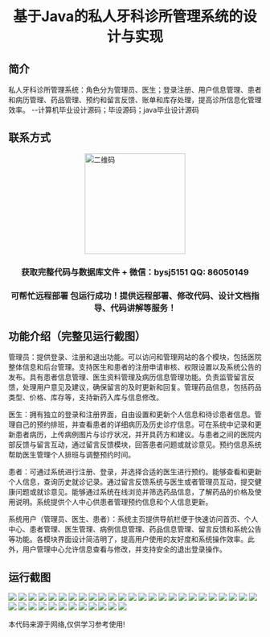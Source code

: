 <p><h1 align="center">基于Java的私人牙科诊所管理系统的设计与实现</h1></p>

## 简介
私人牙科诊所管理系统：角色分为管理员、医生；登录注册、用户信息管理、患者和病历管理、药品管理、预约和留言反馈、账单和库存处理，提高诊所信息化管理效率。    --计算机毕业设计源码；毕设源码；java毕业设计源码


## 联系方式
<img src="https://bs-1329754181.cos.ap-shanghai.myqcloud.com/wx.jpg" alt="二维码" style="display: block; margin: 0 auto;" width="200px">
<p><h3 align="center">获取完整代码与数据库文件 + 微信：bysj5151 QQ: 86050149</h3></p>
<p><h3 align="center">可帮忙远程部署 包运行成功！提供远程部署、修改代码、设计文档指导、代码讲解等服务！</h3></p>

## 功能介绍（完整见运行截图）
管理员：提供登录、注册和退出功能。可以访问和管理网站的各个模块，包括医院整体信息和后台管理。支持医生和患者的注册申请审核、权限设置以及系统公告的发布。具有患者信息管理、医生资料管理及病历信息管理功能。负责监管留言反馈，处理用户意见及建议，确保留言的及时更新和回复。管理药品信息，包括药品类型、价格、库存等，支持新药入库与信息修改。

医生：拥有独立的登录和注册界面，自由设置和更新个人信息和待诊患者信息。管理自己的预约排班，并查看患者的详细病历及历史诊疗信息。可在系统中记录和更新患者病历，上传病例图片与诊疗状况，并开具药方和建议。与患者之间的医院内部反馈与留言互动，通过留言反馈模块，回答患者问题或就诊意见。预约信息系统帮助医生管理个人排班与调整预约时间。

患者：可通过系统进行注册、登录，并选择合适的医生进行预约。能够查看和更新个人信息，查询历史就诊记录。通过留言反馈系统与医生或者管理员互动，提交健康问题或就诊意见。能够通过系统在线浏览并筛选药品信息，了解药品的价格及使用说明。系统提供个人中心供患者管理预约信息和个人信息更新。

系统用户（管理员、医生、患者）：系统主页提供导航栏便于快速访问首页、个人中心、患者管理、医生管理、病例信息管理、药品信息管理、留言反馈和系统公告等功能。各模块界面设计简洁明了，提高用户使用的友好度和系统操作效率。此外，用户管理中心允许信息查看与修改，并支持安全的退出登录操作。


## 运行截图
![](https://bs-1329754181.cos.ap-shanghai.myqcloud.com/ssm/PrivateDentalClinicManagementSystem/img/001.jpg)
![](https://bs-1329754181.cos.ap-shanghai.myqcloud.com/ssm/PrivateDentalClinicManagementSystem/img/002.jpg)
![](https://bs-1329754181.cos.ap-shanghai.myqcloud.com/ssm/PrivateDentalClinicManagementSystem/img/003.jpg)
![](https://bs-1329754181.cos.ap-shanghai.myqcloud.com/ssm/PrivateDentalClinicManagementSystem/img/004.jpg)
![](https://bs-1329754181.cos.ap-shanghai.myqcloud.com/ssm/PrivateDentalClinicManagementSystem/img/005.jpg)
![](https://bs-1329754181.cos.ap-shanghai.myqcloud.com/ssm/PrivateDentalClinicManagementSystem/img/006.jpg)
![](https://bs-1329754181.cos.ap-shanghai.myqcloud.com/ssm/PrivateDentalClinicManagementSystem/img/007.jpg)
![](https://bs-1329754181.cos.ap-shanghai.myqcloud.com/ssm/PrivateDentalClinicManagementSystem/img/008.jpg)
![](https://bs-1329754181.cos.ap-shanghai.myqcloud.com/ssm/PrivateDentalClinicManagementSystem/img/009.jpg)
![](https://bs-1329754181.cos.ap-shanghai.myqcloud.com/ssm/PrivateDentalClinicManagementSystem/img/010.jpg)
![](https://bs-1329754181.cos.ap-shanghai.myqcloud.com/ssm/PrivateDentalClinicManagementSystem/img/011.jpg)
![](https://bs-1329754181.cos.ap-shanghai.myqcloud.com/ssm/PrivateDentalClinicManagementSystem/img/012.jpg)
![](https://bs-1329754181.cos.ap-shanghai.myqcloud.com/ssm/PrivateDentalClinicManagementSystem/img/013.jpg)
![](https://bs-1329754181.cos.ap-shanghai.myqcloud.com/ssm/PrivateDentalClinicManagementSystem/img/014.jpg)
![](https://bs-1329754181.cos.ap-shanghai.myqcloud.com/ssm/PrivateDentalClinicManagementSystem/img/015.jpg)
![](https://bs-1329754181.cos.ap-shanghai.myqcloud.com/ssm/PrivateDentalClinicManagementSystem/img/016.jpg)
![](https://bs-1329754181.cos.ap-shanghai.myqcloud.com/ssm/PrivateDentalClinicManagementSystem/img/017.jpg)
![](https://bs-1329754181.cos.ap-shanghai.myqcloud.com/ssm/PrivateDentalClinicManagementSystem/img/018.jpg)
![](https://bs-1329754181.cos.ap-shanghai.myqcloud.com/ssm/PrivateDentalClinicManagementSystem/img/019.jpg)
![](https://bs-1329754181.cos.ap-shanghai.myqcloud.com/ssm/PrivateDentalClinicManagementSystem/img/020.jpg)
![](https://bs-1329754181.cos.ap-shanghai.myqcloud.com/ssm/PrivateDentalClinicManagementSystem/img/021.jpg)
![](https://bs-1329754181.cos.ap-shanghai.myqcloud.com/ssm/PrivateDentalClinicManagementSystem/img/022.jpg)
![](https://bs-1329754181.cos.ap-shanghai.myqcloud.com/ssm/PrivateDentalClinicManagementSystem/img/023.jpg)
![](https://bs-1329754181.cos.ap-shanghai.myqcloud.com/ssm/PrivateDentalClinicManagementSystem/img/024.jpg)
![](https://bs-1329754181.cos.ap-shanghai.myqcloud.com/ssm/PrivateDentalClinicManagementSystem/img/025.jpg)
![](https://bs-1329754181.cos.ap-shanghai.myqcloud.com/ssm/PrivateDentalClinicManagementSystem/img/026.jpg)
![](https://bs-1329754181.cos.ap-shanghai.myqcloud.com/ssm/PrivateDentalClinicManagementSystem/img/027.jpg)
![](https://bs-1329754181.cos.ap-shanghai.myqcloud.com/ssm/PrivateDentalClinicManagementSystem/img/028.jpg)
![](https://bs-1329754181.cos.ap-shanghai.myqcloud.com/ssm/PrivateDentalClinicManagementSystem/img/029.jpg)
![](https://bs-1329754181.cos.ap-shanghai.myqcloud.com/ssm/PrivateDentalClinicManagementSystem/img/030.jpg)
![](https://bs-1329754181.cos.ap-shanghai.myqcloud.com/ssm/PrivateDentalClinicManagementSystem/img/031.jpg)
![](https://bs-1329754181.cos.ap-shanghai.myqcloud.com/ssm/PrivateDentalClinicManagementSystem/img/032.jpg)
![](https://bs-1329754181.cos.ap-shanghai.myqcloud.com/ssm/PrivateDentalClinicManagementSystem/img/033.jpg)
![](https://bs-1329754181.cos.ap-shanghai.myqcloud.com/ssm/PrivateDentalClinicManagementSystem/img/034.jpg)
![](https://bs-1329754181.cos.ap-shanghai.myqcloud.com/ssm/PrivateDentalClinicManagementSystem/img/035.jpg)
![](https://bs-1329754181.cos.ap-shanghai.myqcloud.com/ssm/PrivateDentalClinicManagementSystem/img/036.jpg)
![](https://bs-1329754181.cos.ap-shanghai.myqcloud.com/ssm/PrivateDentalClinicManagementSystem/img/037.jpg)

<p>本代码来源于网络,仅供学习参考使用!</p>
